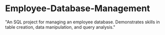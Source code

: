 # Employee-Database-Management
"An SQL project for managing an employee database. Demonstrates skills in table creation, data manipulation, and query analysis."
